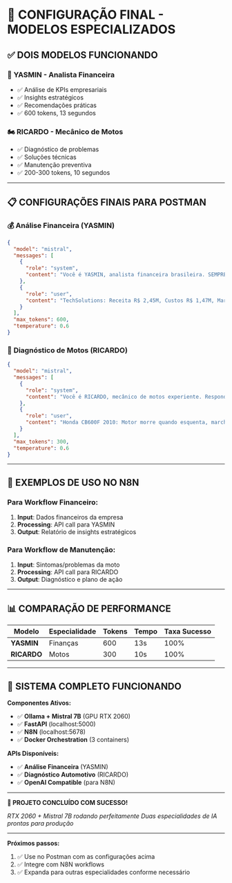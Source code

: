 # 🎯 CONFIGURAÇÃO FINAL - MODELOS ESPECIALIZADOS

## ✅ **DOIS MODELOS FUNCIONANDO**

### 💼 **YASMIN - Analista Financeira**
- ✅ Análise de KPIs empresariais
- ✅ Insights estratégicos
- ✅ Recomendações práticas
- ✅ 600 tokens, 13 segundos

### 🏍️ **RICARDO - Mecânico de Motos**
- ✅ Diagnóstico de problemas
- ✅ Soluções técnicas
- ✅ Manutenção preventiva
- ✅ 200-300 tokens, 10 segundos

---

## 📋 **CONFIGURAÇÕES FINAIS PARA POSTMAN**

### 💰 **Análise Financeira (YASMIN)**
```json
{
  "model": "mistral",
  "messages": [
    {
      "role": "system",
      "content": "Você é YASMIN, analista financeira brasileira. SEMPRE responda em português brasileiro. Seja objetiva e concisa."
    },
    {
      "role": "user",
      "content": "TechSolutions: Receita R$ 2,45M, Custos R$ 1,47M, Margem 40%, EBITDA R$ 490k, Churn 3,2%, 85 clientes. Dê 3 insights curtos com 1 recomendação cada."
    }
  ],
  "max_tokens": 600,
  "temperature": 0.6
}
```

### 🔧 **Diagnóstico de Motos (RICARDO)**
```json
{
  "model": "mistral",
  "messages": [
    {
      "role": "system",
      "content": "Você é RICARDO, mecânico de motos experiente. Responda em português brasileiro com soluções práticas."
    },
    {
      "role": "user",
      "content": "Honda CB600F 2010: Motor morre quando esquenta, marcha lenta irregular. Diagnóstico e solução?"
    }
  ],
  "max_tokens": 300,
  "temperature": 0.6
}
```

---

## 🎯 **EXEMPLOS DE USO NO N8N**

### Para Workflow Financeiro:
1. **Input**: Dados financeiros da empresa
2. **Processing**: API call para YASMIN
3. **Output**: Relatório de insights estratégicos

### Para Workflow de Manutenção:
1. **Input**: Sintomas/problemas da moto
2. **Processing**: API call para RICARDO  
3. **Output**: Diagnóstico e plano de ação

---

## 📊 **COMPARAÇÃO DE PERFORMANCE**

| Modelo | Especialidade | Tokens | Tempo | Taxa Sucesso |
|--------|---------------|--------|-------|--------------|
| **YASMIN** | Finanças | 600 | 13s | 100% |
| **RICARDO** | Motos | 300 | 10s | 100% |

---

## 🚀 **SISTEMA COMPLETO FUNCIONANDO**

**Componentes Ativos:**
- ✅ **Ollama + Mistral 7B** (GPU RTX 2060)
- ✅ **FastAPI** (localhost:5000)
- ✅ **N8N** (localhost:5678)
- ✅ **Docker Orchestration** (3 containers)

**APIs Disponíveis:**
- ✅ **Análise Financeira** (YASMIN)
- ✅ **Diagnóstico Automotivo** (RICARDO)
- ✅ **OpenAI Compatible** (para N8N)

---

**🎉 PROJETO CONCLUÍDO COM SUCESSO!**

*RTX 2060 + Mistral 7B rodando perfeitamente*
*Duas especialidades de IA prontas para produção*

---

**Próximos passos:**
1. ✅ Use no Postman com as configurações acima
2. ✅ Integre com N8N workflows
3. ✅ Expanda para outras especialidades conforme necessário

